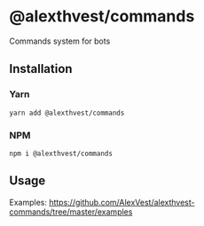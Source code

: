 # @alexthvest/commands

Commands system for bots

## Installation

### Yarn
```
yarn add @alexthvest/commands
```

### NPM
```
npm i @alexthvest/commands
```

## Usage

Examples: https://github.com/AlexVest/alexthvest-commands/tree/master/examples